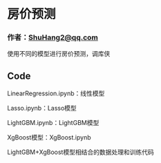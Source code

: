 # 房价预测

### 作者：ShuHang2@qq.com

使用不同的模型进行房价预测，调库侠

## Code

LinearRegression.ipynb：线性模型

Lasso.ipynb：Lasso模型

LightGBM.ipynb：LightGBM模型

XgBoost模型：XgBoost.ipynb

LightGBM+XgBoost模型相结合的数据处理和训练代码


